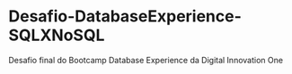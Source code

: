 # Desafio-DatabaseExperience-SQLXNoSQL
Desafio final do Bootcamp Database Experience da Digital Innovation One
